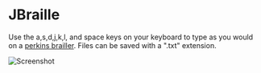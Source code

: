 # JBraille

Use the a,s,d,j,k,l, and space keys on your keyboard to type as you would on a [perkins brailler](https://en.wikipedia.org/wiki/Perkins_Brailler). Files can be saved with a ".txt" extension.

![Screenshot](https://cloud.githubusercontent.com/assets/22216761/20654690/caf6d1e2-b4d8-11e6-9f0e-ec96052240a5.png)
